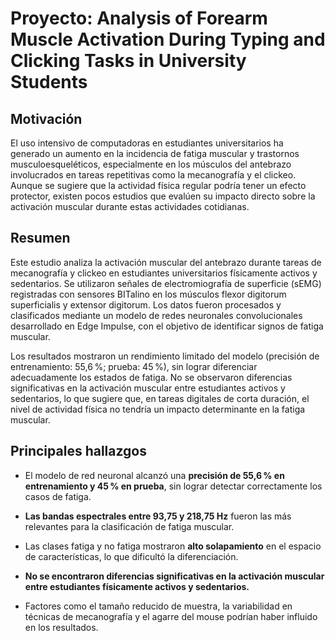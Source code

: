 # **Proyecto: Analysis of Forearm Muscle Activation During Typing and Clicking Tasks in University Students**

## Motivación
El uso intensivo de computadoras en estudiantes universitarios ha generado un aumento en la incidencia de fatiga muscular y trastornos musculoesqueléticos, especialmente en los músculos del antebrazo involucrados en tareas repetitivas como la mecanografía y el clickeo. Aunque se sugiere que la actividad física regular podría tener un efecto protector, existen pocos estudios que evalúen su impacto directo sobre la activación muscular durante estas actividades cotidianas.


## Resumen  
Este estudio analiza la activación muscular del antebrazo durante tareas de mecanografía y clickeo en estudiantes universitarios físicamente activos y sedentarios. Se utilizaron señales de electromiografía de superficie (sEMG) registradas con sensores BITalino en los músculos flexor digitorum superficialis y extensor digitorum. Los datos fueron procesados y clasificados mediante un modelo de redes neuronales convolucionales desarrollado en Edge Impulse, con el objetivo de identificar signos de fatiga muscular.

Los resultados mostraron un rendimiento limitado del modelo (precisión de entrenamiento: 55,6 %; prueba: 45 %), sin lograr diferenciar adecuadamente los estados de fatiga. No se observaron diferencias significativas en la activación muscular entre estudiantes activos y sedentarios, lo que sugiere que, en tareas digitales de corta duración, el nivel de actividad física no tendría un impacto determinante en la fatiga muscular.

## Principales hallazgos
- El modelo de red neuronal alcanzó una **precisión de 55,6 % en entrenamiento y 45 % en prueba**, sin lograr detectar correctamente los casos de fatiga.

- **Las bandas espectrales entre 93,75 y 218,75 Hz** fueron las más relevantes para la clasificación de fatiga muscular.

- Las clases fatiga y no fatiga mostraron **alto solapamiento** en el espacio de características, lo que dificultó la diferenciación.

- **No se encontraron diferencias significativas en la activación muscular entre estudiantes físicamente activos y sedentarios.**

- Factores como el tamaño reducido de muestra, la variabilidad en técnicas de mecanografía y el agarre del mouse podrían haber influido en los resultados.
